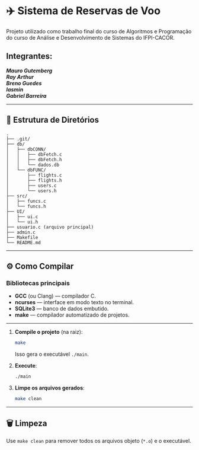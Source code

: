 # ✈️ Sistema de Reservas de Voo

Projeto utilizado como trabalho final do curso de Algoritmos e Programação do curso de Análise e Desenvolvimento de Sistemas do IFPI-CACOR.

## Integrantes:  
***Mauro Gutemberg***  
***Ray Arthur***  
***Breno Guedes***  
***Iasmin***  
***Gabriel Barreira***  

---

## 📂 Estrutura de Diretórios

```
.
├── .git/
├── db/
│   ├── dbCONN/
│   │   ├── dbFetch.c
│   │   ├── dbFetch.h
│   │   └── dados.db
│   └── dbFUNC/
│       ├── flights.c
│       ├── flights.h
│       ├── users.c
│       └── users.h
├── src/
│   ├── funcs.c
│   └── funcs.h
├── UI/
│   ├── ui.c
│   └── ui.h
├── usuario.c (arquivo principal)
├── admin.c
├── Makefile
└── README.md
```

---

## ⚙️ Como Compilar

### Bibliotecas principais

- **GCC** (ou Clang) — compilador C.
- **ncurses** — interface em modo texto no terminal.
- **SQLite3** — banco de dados embutido.
- **make** — compilador automatizado de projetos.

---

1. **Compile o projeto** (na raiz):

   ```bash
   make
   ```

   Isso gera o executável `./main`.

2. **Execute**:

   ```bash
   ./main
   ```

3. **Limpe os arquivos gerados**:

   ```bash
   make clean
   ```

---

## 🗑️ Limpeza

Use `make clean` para remover todos os arquivos objeto (`*.o`) e o executável.
